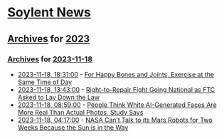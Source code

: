 # [Soylent News](../../../README.md)

## [Archives](../../index.md) for [2023](../index.md)

### [Archives](../../index.md) for [2023-11-18](index.md)

* [2023-11-18, 18:31:00](https://soylentnews.org/article.pl?sid=23/11/18/0312248&from=rss) - [For Happy Bones and Joints, Exercise at the Same Time of Day](https://soylentnews.org/article.pl?sid=23/11/18/0312248&from=rss)
* [2023-11-18, 13:43:00](https://soylentnews.org/article.pl?sid=23/11/17/0424221&from=rss) - [Right-to-Repair Fight Going National as FTC Asked to Lay Down the Law](https://soylentnews.org/article.pl?sid=23/11/17/0424221&from=rss)
* [2023-11-18, 08:59:00](https://soylentnews.org/article.pl?sid=23/11/17/0420234&from=rss) - [People Think White AI-Generated Faces Are More Real Than Actual Photos, Study Says](https://soylentnews.org/article.pl?sid=23/11/17/0420234&from=rss)
* [2023-11-18, 04:17:00](https://soylentnews.org/article.pl?sid=23/11/17/0418241&from=rss) - [NASA Can’t Talk to its Mars Robots for Two Weeks Because the Sun is in the Way](https://soylentnews.org/article.pl?sid=23/11/17/0418241&from=rss)
